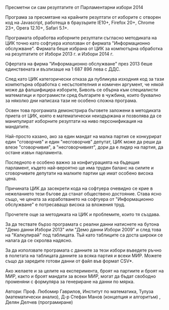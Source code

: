 Пресметни си сам резултатите от Парламентарни избори 2014

Програма за пресмятане на крайните резултати от изборите с отворен код на Javascript, работеща в браузърите IE10+, Firefox 20+, Chrome 23+, Opera 12.10+, Safari 5.1+.

Програмата обработва изборните резултати съгласно методиката на ЦИК точно като софтуера използван от фирмата "Информационно обслужване". Фирмата беше избрана от ЦИК за компютърна обработка на резултатите от Избори 2013 г. и Избори 2014 г.

Офертата на фирма "Информационно обслужване" през 2013 беше единствената и възлизаше на 1 687 896 лева с ДДС.

След като ЦИК категорически отказа да публикува изходния код за тази компютърна обработка с несъстоятелния и комичен аргумент, че някой може да фалшифицира изборите, Биволъ се обърна към специалисти математици и програмисти сред българите в чужбина, които буквално за няколко дни написаха тази не особено сложна програма.

Освен това програмата демонстрира бъговете заложени в методиката приета от ЦИК, която е математически неиздържана и позволява да се манипулират изборните резултати на ниво персонификация на мандатите.

Най-просто казано, ако за един мандат на малка партия се конкурират един "сговорчив" и един "несговорчив" депутат, ЦИК може да реши да влезе "сговорчивия", а "несговорчивият", дори да е лидер на партия, да остане извън парламента.

Последното е особено важно за конфигурацията на бъдещия парламент, където най-вероятно ще има труден баланс на силите и сговорчивите депутати на малките партии ще имат особено висока цена.

Причината ЦИК да засекрети кода на софтуера очевидно се крие в нежеланието тези бъгове да станат обществено достояние. Става ясно също, че цената за изработването на софтуера от "Информационно обслужване" е потресаващо висока за вложения труд.

Прочетете още за методиката на ЦИК и проблемите, които тя създава.

За да тествате бързо програмата с реални данни натиснете на бутона "Демо данни Избори 2013" или "Демо данни Избори 2009" и след това на "Калкулирай" под таблицата. Тъй като таблиците са доста широки се налага да се скролва надясно.

За да използвате програмата с данните за тези избори въведете ръчно в полетата на таблицата данните за всяка партия и всеки MИР. Можете също да заредите готови данни от файл във формат CSV*.

Ако желаете и за целите на експеримента, броят на партиите и броят на МИР, както и броят мандати за всеки МИР, могат да бъдат свободно променяни с формуляра за генериране на данни по мярка.

Автори: Проф. Любомир Гаврилов, Институт по математика, Тулуза (математически анализ), Д-р Стефан Манов (концепция и алгоритъм) , Делян Делчев (програмиране)